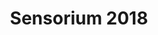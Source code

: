 ---
title: Sensorium 2018
heading1: The first Slovak festival making sense of creative technology
heading2: For the third year, a multidisciplinary community comes together to envision the future of art, design &amp; performance and its impact on society.
heading2sub: Join the conversation!
heading3: 4-5 May 2018, Bratislava
ticketButtonText: Get tickets now
disclaimer: "<p>We are currently working on the 2018 website. Check back end of January for more complete info.</p><p>Connect via the following channels and be the first to hear updates:</p>"
---